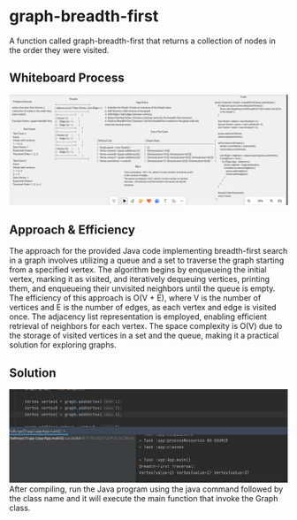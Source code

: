# graph-breadth-first

A function called graph-breadth-first that returns a collection of nodes in the order they were visited.

## Whiteboard Process

![WhiteBoard](../../../../../../assests/Challenge36%20WhiteBoard.png)

## Approach & Efficiency

The approach for the provided Java code implementing breadth-first search in a graph involves utilizing a queue and a set to traverse the graph starting
from a specified vertex. The algorithm begins by enqueueing the initial vertex, marking it as visited, and iteratively dequeuing vertices, printing them,
and enqueueing their unvisited neighbors until the queue is empty. The efficiency of this approach is O(V + E), where V is the number of vertices and E
is the number of edges, as each vertex and edge is visited once. The adjacency list representation is employed, enabling efficient retrieval of neighbors
for each vertex. The space complexity is O(V) due to the storage of visited vertices in a set and the queue, making it a practical solution for exploring
graphs.

## Solution

![Output](../../../../../../assests/challenge%2036%20output.png)
After compiling, run the Java program using the java command followed by the class name and it will execute the main function that invoke the Graph class.

